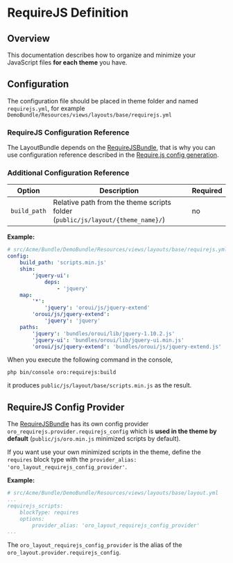# RequireJS Definition

## Overview

This documentation describes how to organize and minimize your JavaScript files **for each theme** you have.

## Configuration

The configuration file should be placed in theme folder and named `requirejs.yml`, for example `DemoBundle/Resources/views/layouts/base/requirejs.yml`

### RequireJS Configuration Reference

The LayoutBundle depends on the [RequireJSBundle](../../../RequireJSBundle/README.md),
that is why you can use configuration reference described in the [Require.js config generation](../../../RequireJSBundle/README.md#requirejs-config-generation).

### Additional Configuration Reference

| Option | Description | Required |
|------- |-------------|----------|
| `build_path` | Relative path from the theme scripts folder (`public/js/layout/{theme_name}/`) | no |

**Example:**

```yaml
# src/Acme/Bundle/DemoBundle/Resources/views/layouts/base/requirejs.yml
config:
    build_path: 'scripts.min.js'
    shim:
        'jquery-ui':
            deps:
                - 'jquery'
    map:
        '*':
            'jquery': 'oroui/js/jquery-extend'
        'oroui/js/jquery-extend':
            'jquery': 'jquery'
    paths:
        'jquery': 'bundles/oroui/lib/jquery-1.10.2.js'
        'jquery-ui': 'bundles/oroui/lib/jquery-ui.min.js'
        'oroui/js/jquery-extend': 'bundles/oroui/js/jquery-extend.js'
```

When you execute the following command in the console,

```
php bin/console oro:requirejs:build
```

it produces `public/js/layout/base/scripts.min.js` as the result.

## RequireJS Config Provider

The [RequireJSBundle](../../../RequireJSBundle/README.md) has its own config provider `oro_requirejs.provider.requirejs_config`
which is **used in the theme by default** (`public/js/oro.min.js` minimized scripts by default).

If you want use your own minimized scripts in the theme, define the `requires`  block type with the `provider_alias: 'oro_layout_requirejs_config_provider'`.

**Example:**

```yaml
# src/Acme/Bundle/DemoBundle/Resources/views/layouts/base/layout.yml
...
requirejs_scripts:
    blockType: requires
    options:
        provider_alias: 'oro_layout_requirejs_config_provider'
...
```

The `oro_layout_requirejs_config_provider` is the alias of the `oro_layout.provider.requirejs_config`.
